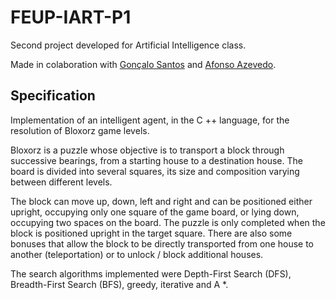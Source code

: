 # FEUP-IART-P1

Second project developed for Artificial Intelligence class.

Made in colaboration with [Gonçalo Santos](https://github.com/gregueiras) and [Afonso Azevedo](https://github.com/4-Z3r0).

## Specification

Implementation of an intelligent agent, in the C ++ language, for the resolution of Bloxorz game levels.

Bloxorz is a puzzle whose objective is to transport a block through successive bearings, from a starting house to a destination house. The board is divided into several squares, its size and composition varying between different levels.

The block can move up, down, left and right and can be positioned either upright, occupying only one square of the game board, or lying down, occupying two spaces on the board. The puzzle is only completed when the block is positioned upright in the target square. There are also some bonuses that allow the block to be directly transported from one house to another (teleportation) or to unlock / block additional houses.

The search algorithms implemented were Depth-First Search (DFS), Breadth-First Search (BFS), greedy, iterative and A *.
